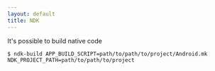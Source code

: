 ```yaml
---
layout: default
title: NDK
---
```

It's possible to build native code

    $ ndk-build APP_BUILD_SCRIPT=path/to/path/to/project/Android.mk NDK_PROJECT_PATH=path/to/path/to/project
